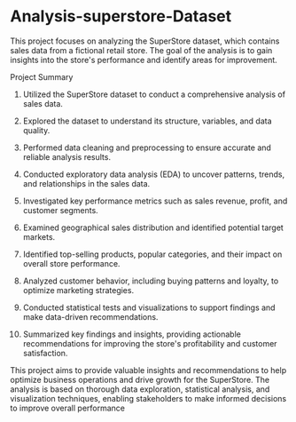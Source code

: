 # Analysis-superstore-Dataset
This project focuses on analyzing the SuperStore dataset, which contains sales data from a fictional retail store. The goal of the analysis is to gain insights into the store's performance and identify areas for improvement.

Project Summary


1.  Utilized the SuperStore dataset to conduct a comprehensive analysis of sales data.

2.  Explored the dataset to understand its structure, variables, and data quality.

3.  Performed data cleaning and preprocessing to ensure accurate and reliable analysis results.

4.  Conducted exploratory data analysis (EDA) to uncover patterns, trends, and relationships in the sales data.

5.  Investigated key performance metrics such as sales revenue, profit, and customer segments.

6.  Examined geographical sales distribution and identified potential target markets.

7.  Identified top-selling products, popular categories, and their impact on overall store performance.

8.  Analyzed customer behavior, including buying patterns and loyalty, to optimize marketing strategies.

9.  Conducted statistical tests and visualizations to support findings and make data-driven recommendations.

10. Summarized key findings and insights, providing actionable recommendations for improving the store's profitability and customer satisfaction.

This project aims to provide valuable insights and recommendations to help optimize business operations and drive growth for the SuperStore. The analysis is based on thorough data exploration, statistical analysis, and visualization techniques, enabling stakeholders to make informed decisions to improve overall performance
